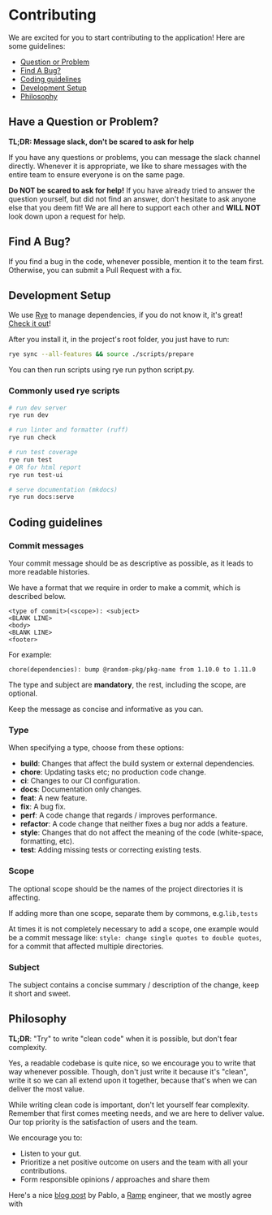 # Contributing

We are excited for you to start contributing to the application! Here are some guidelines:

- [Question or Problem](#have-a-question-or-problem)
- [Find A Bug?](#find-a-bug)
- [Coding guidelines](#coding-guidelines)
- [Development Setup](#development-setup)
- [Philosophy](#philosophy)

## Have a Question or Problem?

**TL;DR: Message slack, don't be scared to ask for help**

If you have any questions or problems, you can message the slack
channel directly. Whenever it is appropriate, we like to share
messages with the entire team to ensure everyone is on the same page.

**Do NOT be scared to ask for help!**
If you have already tried to answer the question yourself, but 
did not find an answer, don't hesitate to ask anyone else that 
you deem fit! We are all here to support each other and **WILL NOT** 
look down upon a request for help. 

## Find A Bug?

If you find a bug in the code, whenever possible, mention it to the team first.
Otherwise, you can submit a Pull Request with a fix.

## Development Setup

We use [Rye](https://rye.astral.sh/guide/) to manage dependencies, if you do not know it, it's great! [Check it out](
  https://rye.astral.sh/guide/installation/
)!

After you install it, in the project's root folder, you just have to run:

```bash
rye sync --all-features && source ./scripts/prepare
```

You can then run scripts using rye run python script.py. 


### Commonly used rye scripts

```bash
# run dev server
rye run dev

# run linter and formatter (ruff)
rye run check

# run test coverage
rye run test 
# OR for html report
rye run test-ui

# serve documentation (mkdocs)
rye run docs:serve
```

## Coding guidelines

### Commit messages

Your commit message should be as descriptive as possible, as
it leads to more readable histories.

We have a format that we require in order to make a commit, which is described below.

```
<type of commit>(<scope>): <subject>
<BLANK LINE>
<body>
<BLANK LINE>
<footer>
```

For example:

```
chore(dependencies): bump @random-pkg/pkg-name from 1.10.0 to 1.11.0
```

The type and subject are **mandatory**, the rest, including the scope, are optional. 

Keep the message as concise and informative as you can. 

### Type 

When specifying a type, choose from these options:

- **build**: Changes that affect the build system or external dependencies.
- **chore**: Updating tasks etc; no production code change.
- **ci**: Changes to our CI configuration. 
- **docs**: Documentation only changes.
- **feat**: A new feature.
- **fix**: A bug fix.
- **perf**: A code change that regards / improves performance.
- **refactor**: A code change that neither fixes a bug nor adds a feature.
- **style**: Changes that do not affect the meaning of the code (white-space, formatting, etc).
- **test**: Adding missing tests or correcting existing tests.

### Scope

The optional scope should be the names of the project directories it is affecting. 

If adding more than one scope, separate them by commons, e.g.`lib,tests`

At times it is not completely necessary to add a scope, one example would be a commit message like:
`style: change single quotes to double quotes`, for a commit that affected multiple directories. 

### Subject 

The subject contains a concise summary / description of the change, keep it short and sweet.

## Philosophy

**TL;DR**: "Try" to write "clean code" when it is possible, but don't fear complexity.

Yes, a readable codebase is quite nice, so we encourage you to write that way whenever possible.
Though, don't just write it because it's "clean", write it so we can all extend upon it together, 
because that's when we can deliver the most value.

While writing clean code is important, don't let yourself fear complexity. Remember that first comes
meeting needs, and we are here to deliver value. Our top priority is the satisfaction of users and
the team. 

We encourage you to:

- Listen to your gut.
- Prioritize a net positive outcome on users and the team with all your contributions.
- Form responsible opinions / approaches and share them

Here's a nice [blog post](https://engineering.ramp.com/what-matters-suffers) by Pablo, a [Ramp](https://ramp.com) engineer, that we mostly agree with

